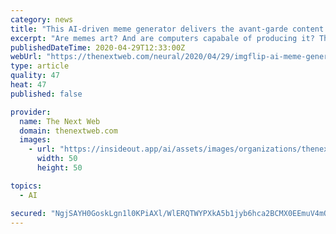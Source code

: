```yaml
---
category: news
title: "This AI-driven meme generator delivers the avant-garde content you need"
excerpt: "Are memes art? And are computers capabale of producing it? The answer is yes, because we've discovered this AI meme generator."
publishedDateTime: 2020-04-29T12:33:00Z
webUrl: "https://thenextweb.com/neural/2020/04/29/imgflip-ai-meme-generator-distraction-lockdown/"
type: article
quality: 47
heat: 47
published: false

provider:
  name: The Next Web
  domain: thenextweb.com
  images:
    - url: "https://insideout.app/ai/assets/images/organizations/thenextweb.com-50x50.jpg"
      width: 50
      height: 50

topics:
  - AI

secured: "NgjSAYH0GoskLgn1l0KPiAXl/WlERQTWYPXkA5b1jyb6hca2BCMX0EEmuV4mQgmNtPYDub5LVihUlvflxlNhvsoW2zYh6uSbmeDchFQUHIgUtQfGpZbuRHh0skKfc8CDOKRf/hYb/ADIvi01a3jng4hsuZclXoWDgNhTieoM07DgIakyIpoZGorXiXzHuZkYr38bjfsaS3msq1OQizmljKXkg12iUhWUk7zNV9I5OrsgG56Mdtd1/W1NeGF5GXeRe7mMs9mfx5xKZgwTz+NUOU35XpRsedil3DMWUlJTddFSu4ISLysxRUxwHFJTcXdTFKDT+y3YB14YDuG36AWHCq2rfKojBwo2yewiSDTaYYXDBivmzYtFEDoWstt32xy5qa9tAhNRaHSXR1Z86u+iqR7F0n8Fb31nOVNOImwVzNnvEXjDzgZTcGev3u8GPtQdXer1fVJURNVI1Y0JotG1BHJmdj8UGWESQdEVa/dgPcM=;xDAQvp60dcs89xMo9HdaDQ=="
---
```


